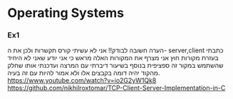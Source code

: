# Operating Systems  
### Ex1  
הערה חשובה לבודק!!
אני לא עשיתי קורס תקשרות ולכן את ה- server,client כתבתי בעזרת מקורות חוץ אני מצרף את המקורות האלה מראש כי אני יודע שאני לא היחיד שהשתמש במקור זה ספציפית בנוסף בשיעור דיברתי עם המרצה ועדכנתי אותו שחלק מהקוד יהיה דומה בקבצים אלו ולא אמור להיות עם זה בעיה.
https://www.youtube.com/watch?v=io2G2yW1Qk8  
https://github.com/nikhilroxtomar/TCP-Client-Server-Implementation-in-C  
